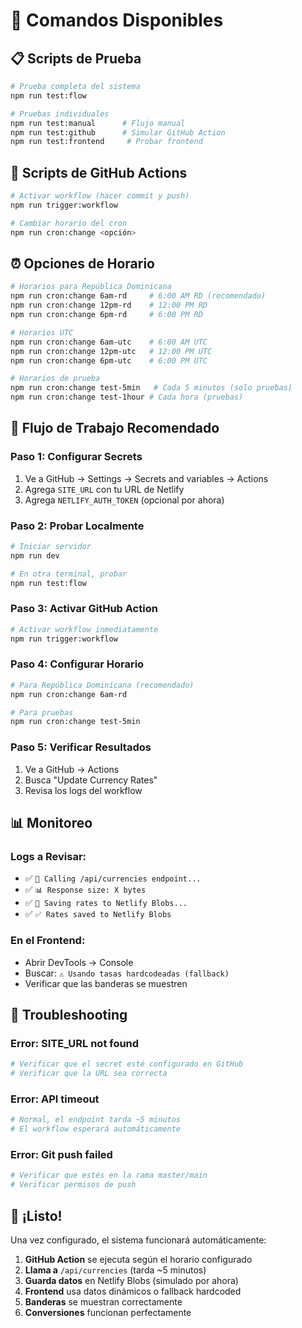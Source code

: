 # 🚀 Comandos Disponibles

## 📋 Scripts de Prueba

```bash
# Prueba completa del sistema
npm run test:flow

# Pruebas individuales
npm run test:manual      # Flujo manual
npm run test:github      # Simular GitHub Action
npm run test:frontend     # Probar frontend
```

## 🔧 Scripts de GitHub Actions

```bash
# Activar workflow (hacer commit y push)
npm run trigger:workflow

# Cambiar horario del cron
npm run cron:change <opción>
```

## ⏰ Opciones de Horario

```bash
# Horarios para República Dominicana
npm run cron:change 6am-rd     # 6:00 AM RD (recomendado)
npm run cron:change 12pm-rd    # 12:00 PM RD
npm run cron:change 6pm-rd     # 6:00 PM RD

# Horarios UTC
npm run cron:change 6am-utc    # 6:00 AM UTC
npm run cron:change 12pm-utc   # 12:00 PM UTC
npm run cron:change 6pm-utc    # 6:00 PM UTC

# Horarios de prueba
npm run cron:change test-5min   # Cada 5 minutos (solo pruebas)
npm run cron:change test-1hour # Cada hora (pruebas)
```

## 🎯 Flujo de Trabajo Recomendado

### **Paso 1: Configurar Secrets**
1. Ve a GitHub → Settings → Secrets and variables → Actions
2. Agrega `SITE_URL` con tu URL de Netlify
3. Agrega `NETLIFY_AUTH_TOKEN` (opcional por ahora)

### **Paso 2: Probar Localmente**
```bash
# Iniciar servidor
npm run dev

# En otra terminal, probar
npm run test:flow
```

### **Paso 3: Activar GitHub Action**
```bash
# Activar workflow inmediatamente
npm run trigger:workflow
```

### **Paso 4: Configurar Horario**
```bash
# Para República Dominicana (recomendado)
npm run cron:change 6am-rd

# Para pruebas
npm run cron:change test-5min
```

### **Paso 5: Verificar Resultados**
1. Ve a GitHub → Actions
2. Busca "Update Currency Rates"
3. Revisa los logs del workflow

## 📊 Monitoreo

### **Logs a Revisar:**
- ✅ `🔄 Calling /api/currencies endpoint...`
- ✅ `📊 Response size: X bytes`
- ✅ `💾 Saving rates to Netlify Blobs...`
- ✅ `✅ Rates saved to Netlify Blobs`

### **En el Frontend:**
- Abrir DevTools → Console
- Buscar: `⚠️ Usando tasas hardcodeadas (fallback)`
- Verificar que las banderas se muestren

## 🐛 Troubleshooting

### **Error: SITE_URL not found**
```bash
# Verificar que el secret esté configurado en GitHub
# Verificar que la URL sea correcta
```

### **Error: API timeout**
```bash
# Normal, el endpoint tarda ~5 minutos
# El workflow esperará automáticamente
```

### **Error: Git push failed**
```bash
# Verificar que estés en la rama master/main
# Verificar permisos de push
```

## 🎉 ¡Listo!

Una vez configurado, el sistema funcionará automáticamente:

1. **GitHub Action** se ejecuta según el horario configurado
2. **Llama a** `/api/currencies` (tarda ~5 minutos)
3. **Guarda datos** en Netlify Blobs (simulado por ahora)
4. **Frontend** usa datos dinámicos o fallback hardcoded
5. **Banderas** se muestran correctamente
6. **Conversiones** funcionan perfectamente
